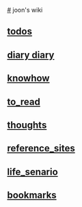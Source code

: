 [#](#) joon's wiki

## [todos](todos.md)

## [diary diary](./diary/diary.md)

## [knowhow](knowhow.md) 

## [to_read](to_read) 

## [thoughts](thoughts.md) 

## [reference_sites](reference_sites.md) 

## [life_senario](life_senario) 

## [bookmarks](bookmarks)


